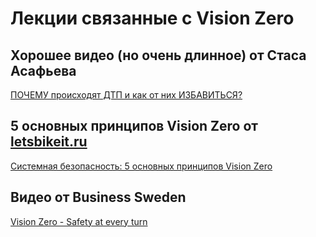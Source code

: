 # Лекции связанные с Vision Zero

## 

## Хорошее видео (но очень длинное) от Стаса Асафьева 


[ПОЧЕМУ происходят ДТП и как от них ИЗБАВИТЬСЯ?](https://youtu.be/4L8LXGEfOLA)

## 5 основных принципов Vision Zero от  [letsbikeit.ru](https://letsbikeit.ru/)

[Системная безопасность: 5 основных принципов Vision Zero](https://www.youtube.com/watch?v=bsthTmKo7sk)

## Видео от Business Sweden

[Vision Zero - Safety at every turn
](https://www.youtube.com/watch?v=EkcAZQOzJV0)